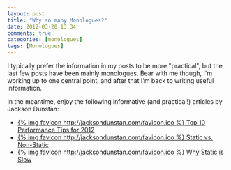 ```yaml
---
layout: post
title: "Why so many Monologues?"
date: 2012-03-20 13:34
comments: true
categories: [monologues]
tags: [Monologues]
---
```

I typically prefer the information in my posts to be more "practical", but the last few posts have been mainly monologues. Bear with me though, I'm working up to one central point, and after that I'm back to writing useful information. <!-- more -->

In the meantime, enjoy the following informative (and practical!) articles by Jackson Dunstan:

* [{% img favicon http://jacksondunstan.com/favicon.ico %} Top 10 Performance Tips for 2012](http://jacksondunstan.com/articles/1675)
* [{% img favicon http://jacksondunstan.com/favicon.ico %} Static vs. Non-Static](http://jacksondunstan.com/articles/1690)
* [{% img favicon http://jacksondunstan.com/favicon.ico %} Why Static is Slow](http://jacksondunstan.com/articles/1713)
